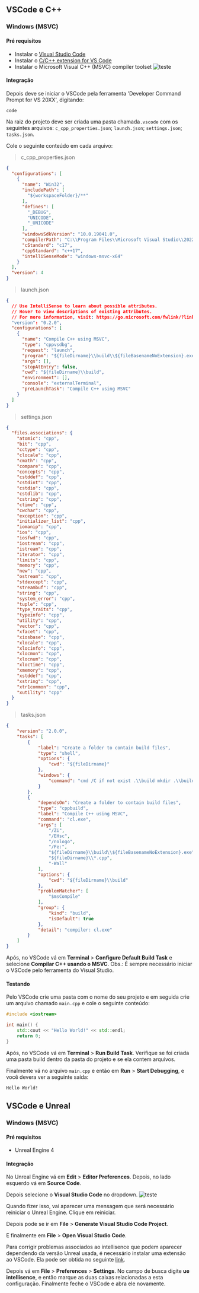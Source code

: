 ## VSCode e C++
### Windows (MSVC)
#### Pré requisitos
- Instalar o [Visual Studio Code](https://code.visualstudio.com/download)
- Instalar o [C/C++ extension for VS Code](https://marketplace.visualstudio.com/items?itemName=ms-vscode.cpptools)
- Instalar o Microsoft Visual C++ (MSVC) compiler toolset
![teste](/ambiente/imagens/1.png)

#### Integração
Depois deve se iniciar o VSCode pela ferramenta 'Developer Command Prompt for VS 20XX', digitando:
```
code
```

Na raiz do projeto deve ser criada uma pasta chamada```.vscode``` com os seguintes arquivos: ```c_cpp_properties.json```; ```launch.json```; ```settings.json```; ```tasks.json```.

Cole o seguinte conteúdo em cada arquivo:
> c_cpp_properties.json
```json
{
  "configurations": [
    {
      "name": "Win32",
      "includePath": [
        "${workspaceFolder}/**"
      ],
      "defines": [
        "_DEBUG",
        "UNICODE",
        "_UNICODE"
      ],
      "windowsSdkVersion": "10.0.19041.0",
      "compilerPath": "C:\\Program Files\\Microsoft Visual Studio\\2022\\Community\\VC\\Tools\\MSVC\\14.30.30705\\bin\\Hostx64\\x64\\cl.exe",
      "cStandard": "c17",
      "cppStandard": "c++17",
      "intelliSenseMode": "windows-msvc-x64"
    }
  ],
  "version": 4
}
```
> launch.json
```json
{
  // Use IntelliSense to learn about possible attributes.
  // Hover to view descriptions of existing attributes.
  // For more information, visit: https://go.microsoft.com/fwlink/?linkid=830387
  "version": "0.2.0",
  "configurations": [
    {
      "name": "Compile C++ using MSVC",
      "type": "cppvsdbg",
      "request": "launch",
      "program": "${fileDirname}\\build\\${fileBasenameNoExtension}.exe",
      "args": [],
      "stopAtEntry": false,
      "cwd": "${fileDirname}\\build",
      "environment": [],
      "console": "externalTerminal",
      "preLaunchTask": "Compile C++ using MSVC"
    }
  ]
}
```
> settings.json
```json
{
  "files.associations": {
    "atomic": "cpp",
    "bit": "cpp",
    "cctype": "cpp",
    "clocale": "cpp",
    "cmath": "cpp",
    "compare": "cpp",
    "concepts": "cpp",
    "cstddef": "cpp",
    "cstdint": "cpp",
    "cstdio": "cpp",
    "cstdlib": "cpp",
    "cstring": "cpp",
    "ctime": "cpp",
    "cwchar": "cpp",
    "exception": "cpp",
    "initializer_list": "cpp",
    "iomanip": "cpp",
    "ios": "cpp",
    "iosfwd": "cpp",
    "iostream": "cpp",
    "istream": "cpp",
    "iterator": "cpp",
    "limits": "cpp",
    "memory": "cpp",
    "new": "cpp",
    "ostream": "cpp",
    "stdexcept": "cpp",
    "streambuf": "cpp",
    "string": "cpp",
    "system_error": "cpp",
    "tuple": "cpp",
    "type_traits": "cpp",
    "typeinfo": "cpp",
    "utility": "cpp",
    "vector": "cpp",
    "xfacet": "cpp",
    "xiosbase": "cpp",
    "xlocale": "cpp",
    "xlocinfo": "cpp",
    "xlocmon": "cpp",
    "xlocnum": "cpp",
    "xloctime": "cpp",
    "xmemory": "cpp",
    "xstddef": "cpp",
    "xstring": "cpp",
    "xtr1common": "cpp",
    "xutility": "cpp"
  }
}
```
> tasks.json
```json
{
	"version": "2.0.0",
	"tasks": [
		{
			"label": "Create a folder to contain build files",
			"type": "shell",
			"options": {
				"cwd": "${fileDirname}"
			},
			"windows": {
				"command": "cmd /C if not exist .\\build mkdir .\\build"
			}
		},
		{
			"dependsOn": "Create a folder to contain build files",
			"type": "cppbuild",
			"label": "Compile C++ using MSVC",
			"command": "cl.exe",
			"args": [
				"/Zi",
				"/EHsc",
				"/nologo",
				"/Fe:",
				"${fileDirname}\\build\\${fileBasenameNoExtension}.exe",
				"${fileDirname}\\*.cpp",
				"-Wall"
			],
			"options": {
				"cwd": "${fileDirname}\\build"
			},
			"problemMatcher": [
				"$msCompile"
			],
			"group": {
				"kind": "build",
				"isDefault": true
			},
			"detail": "compiler: cl.exe"
		}
	]
}
```
Após, no VSCode vá em **Terminal** > **Configure Default Build Task** e selecione **Compilar C++ usando o MSVC**.
Obs.: É sempre necessário iniciar o VSCode pelo ferramenta do Visual Studio.

#### Testando
Pelo VSCode crie uma pasta com o nome do seu projeto e em seguida crie um arquivo chamado ```main.cpp``` e cole o seguinte conteúdo:
```c++
#include <iostream>

int main() {
    std::cout << "Hello World!" << std::endl;
    return 0;
}
```
Após, no VSCode vá em **Terminal** > **Run Build Task**. Verifique se foi criada uma pasta build dentro da pasta do projeto e se ela contem arquivos.

Finalmente vá no arquivo ```main.cpp``` e então em **Run** > **Start Debugging**, e você devera ver a seguinte saída:
```
Hello World!
```

## VSCode e Unreal
### Windows (MSVC)
#### Pré requisitos
- Unreal Engine 4

#### Integração
No Unreal Engine vá em **Edit** > **Editor Preferences**. Depois, no lado esquerdo vá em **Source Code**.

Depois selecione o **Visual Studio Code** no dropdown.
![teste](/ambiente/imagens/2.png)

Quando fizer isso, vai aparecer uma mensagem que será necessário reiniciar o Unreal Engine. Clique em reiniciar.

Depois pode se ir em **File** > **Generate Visual Studio Code Project**.

E finalmente em **File** > **Open Visual Studio Code**.

Para corrigir problemas associados ao intellisence que podem aparecer dependendo da versão Unreal usada, é necessário instalar uma extensão ao VSCode. Ela pode ser obtida no seguinte [link](https://gist.github.com/boocs/f63a4878156295b6e854cac68672f305#installation).

Depois vá em **File** > **Preferences** > **Settings**. No campo de busca digite **ue intellisence**, e então marque as duas caixas relacionadas a esta configuração. Finalmente feche o VSCode e abra ele novamente.

